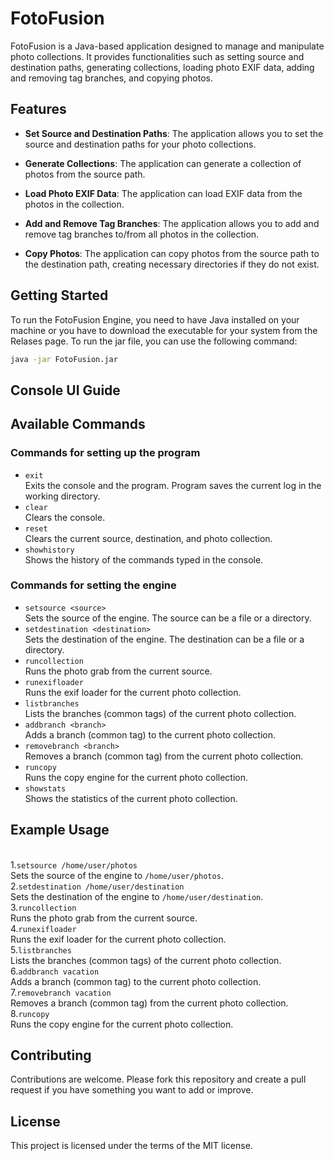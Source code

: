 # FotoFusion

FotoFusion is a Java-based application designed to manage and manipulate photo collections. It provides functionalities such as setting source and destination paths, generating collections, loading photo EXIF data, adding and removing tag branches, and copying photos.

## Features

- **Set Source and Destination Paths**: The application allows you to set the source and destination paths for your photo collections.

- **Generate Collections**: The application can generate a collection of photos from the source path.

- **Load Photo EXIF Data**: The application can load EXIF data from the photos in the collection.

- **Add and Remove Tag Branches**: The application allows you to add and remove tag branches to/from all photos in the collection.

- **Copy Photos**: The application can copy photos from the source path to the destination path, creating necessary directories if they do not exist.

## Getting Started

To run the FotoFusion Engine, you need to have Java installed on your machine or you have to download the executable for your system from the Relases page.
To run the jar file, you can use the following command:

```bash
java -jar FotoFusion.jar
```
## Console UI Guide
## Available Commands
### Commands for setting up the program
- `exit`<br>
  Exits the console and the program. Program saves the current log in the working directory.
- `clear`<br>
  Clears the console.
- `reset`<br>
  Clears the current source, destination, and photo collection.
- `showhistory`<br>
  Shows the history of the commands typed in the console.
### Commands for setting the engine
- `setsource <source>`<br>
  Sets the source of the engine. The source can be a file or a directory.
- `setdestination <destination>`<br>
  Sets the destination of the engine. The destination can be a file or a directory.
- `runcollection`<br>
  Runs the photo grab from the current source.
- `runexifloader`<br>
  Runs the exif loader for the current photo collection.
- `listbranches`<br>
  Lists the branches (common tags) of the current photo collection.
- `addbranch <branch>`<br>
  Adds a branch (common tag) to the current photo collection.
- `removebranch <branch>`<br>
  Removes a branch (common tag) from the current photo collection.
- `runcopy`<br>
  Runs the copy engine for the current photo collection.
- `showstats`<br>
  Shows the statistics of the current photo collection.
## Example Usage
<br>1.`setsource /home/user/photos`<br>
Sets the source of the engine to `/home/user/photos`.
<br>2.`setdestination /home/user/destination`<br>
Sets the destination of the engine to `/home/user/destination`.
<br>3.`runcollection`<br>
Runs the photo grab from the current source.
<br>4.`runexifloader`<br>
Runs the exif loader for the current photo collection.
<br>5.`listbranches`<br>
Lists the branches (common tags) of the current photo collection.
<br>6.`addbranch vacation`<br>
Adds a branch (common tag) to the current photo collection.
<br>7.`removebranch vacation`<br>
Removes a branch (common tag) from the current photo collection.
<br>8.`runcopy`<br>
Runs the copy engine for the current photo collection.
## Contributing

Contributions are welcome. Please fork this repository and create a pull request if you have something you want to add or improve.

## License

This project is licensed under the terms of the MIT license.
